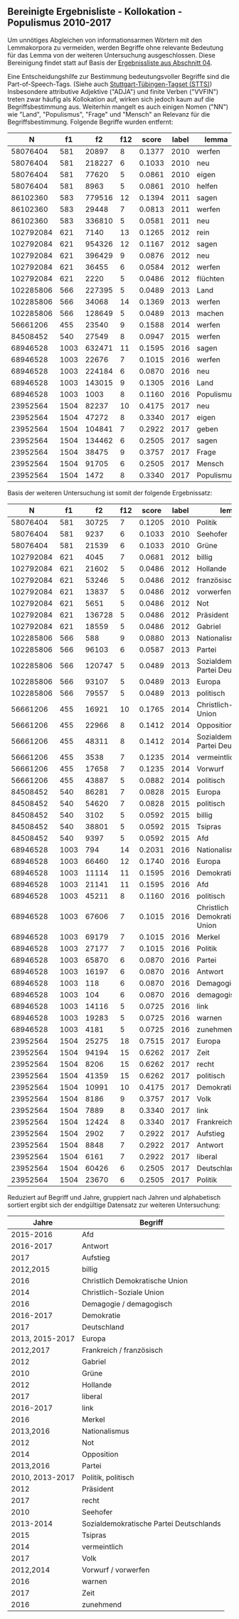 ## Bereinigte Ergebnisliste - Kollokation - Populismus 2010-2017

Um unnötiges Abgleichen von informationsarmen Wörtern mit den Lemmakorpora zu vermeiden, werden Begriffe ohne relevante Bedeutung für das Lemma von der weiteren Untersuchung ausgeschlossen. Diese Bereinigung findet statt auf Basis der [Ergebnissliste aus Abschnitt 04](/04_Referenzkollokationen/populismus_2010-2017_kollokation.tsv).

Eine Entscheidungshilfe zur Bestimmung bedeutungsvoller Begriffe sind die Part-of-Speech-Tags. (Siehe auch [Stuttgart-Tübingen-Tagset (STTS)](https://www.ims.uni-stuttgart.de/forschung/ressourcen/lexika/TagSets/stts-table.html)) Insbesondere attributive Adjektive ("ADJA") und finite Verben ("VVFIN") treten zwar häufig als Kollokation auf, wirken sich jedoch kaum auf die Begriffsbestimmung aus. Weiterhin mangelt es auch einigen Nomen ("NN") wie "Land", "Populismus", "Frage" und "Mensch" an Relevanz für die Begriffsbestimmung. Folgende Begriffe wurden entfernt:

| N         | f1   | f2     | f12  | score  | label | lemma      | pos   |
| --------- | ---- | ------ | ---- | ------ | ----- | ---------- | ----- |
| 58076404  | 581  | 20897  | 8    | 0.1377 | 2010  | werfen     | VVFIN |
| 58076404  | 581  | 218227 | 6    | 0.1033 | 2010  | neu        | ADJA  |
| 58076404  | 581  | 77620  | 5    | 0.0861 | 2010  | eigen      | ADJA  |
| 58076404  | 581  | 8963   | 5    | 0.0861 | 2010  | helfen     | VVFIN |
| 86102360  | 583  | 779516 | 12   | 0.1394 | 2011  | sagen      | VVFIN |
| 86102360  | 583  | 29448  | 7    | 0.0813 | 2011  | werfen     | VVFIN |
| 86102360  | 583  | 336810 | 5    | 0.0581 | 2011  | neu        | ADJA  |
| 102792084 | 621  | 7140   | 13   | 0.1265 | 2012  | rein       | ADJA  |
| 102792084 | 621  | 954326 | 12   | 0.1167 | 2012  | sagen      | VVFIN |
| 102792084 | 621  | 396429 | 9    | 0.0876 | 2012  | neu        | ADJA  |
| 102792084 | 621  | 36455  | 6    | 0.0584 | 2012  | werfen     | VVFIN |
| 102792084 | 621  | 2220   | 5    | 0.0486 | 2012  | flüchten   | VVFIN |
| 102285806 | 566  | 227395 | 5    | 0.0489 | 2013  | Land       | NN    |
| 102285806 | 566  | 34068  | 14   | 0.1369 | 2013  | werfen     | VVFIN |
| 102285806 | 566  | 128649 | 5    | 0.0489 | 2013  | machen     | VVFIN |
| 56661206  | 455  | 23540  | 9    | 0.1588 | 2014  | werfen     | VVFIN |
| 84508452  | 540  | 27549  | 8    | 0.0947 | 2015  | werfen     | VVFIN |
| 68946528  | 1003 | 632471 | 11   | 0.1595 | 2016  | sagen      | VVFIN |
| 68946528  | 1003 | 22676  | 7    | 0.1015 | 2016  | werfen     | VVFIN |
| 68946528  | 1003 | 224184 | 6    | 0.0870 | 2016  | neu        | ADJA  |
| 68946528  | 1003 | 143015 | 9    | 0.1305 | 2016  | Land       | NN    |
| 68946528  | 1003 | 1003   | 8    | 0.1160 | 2016  | Populismus | NN    |
| 23952564  | 1504 | 82237  | 10   | 0.4175 | 2017  | neu        | ADJA  |
| 23952564  | 1504 | 47272  | 8    | 0.3340 | 2017  | eigen      | ADJA  |
| 23952564  | 1504 | 104841 | 7    | 0.2922 | 2017  | geben      | VVFIN |
| 23952564  | 1504 | 134462 | 6    | 0.2505 | 2017  | sagen      | VVFIN |
| 23952564  | 1504 | 38475  | 9    | 0.3757 | 2017  | Frage      | NN    |
| 23952564  | 1504 | 91705  | 6    | 0.2505 | 2017  | Mensch     | NN    |
| 23952564  | 1504 | 1472   | 8    | 0.3340 | 2017  | Populismus | NN    |

Basis der weiteren Untersuchung ist somit der folgende Ergebnissatz:

| N         | f1   | f2     | f12  | score  | label | lemma                                   | pos   |
| --------- | ---- | ------ | ---- | ------ | ----- | --------------------------------------- | ----- |
| 58076404  | 581  | 30725  | 7    | 0.1205 | 2010  | Politik                                 | NN    |
| 58076404  | 581  | 9237   | 6    | 0.1033 | 2010  | Seehofer                                | NE    |
| 58076404  | 581  | 21539  | 6    | 0.1033 | 2010  | Grüne                                   | NN    |
| 102792084 | 621  | 4045   | 7    | 0.0681 | 2012  | billig                                  | ADJA  |
| 102792084 | 621  | 21602  | 5    | 0.0486 | 2012  | Hollande                                | NE    |
| 102792084 | 621  | 53246  | 5    | 0.0486 | 2012  | französisch                             | ADJA  |
| 102792084 | 621  | 13837  | 5    | 0.0486 | 2012  | vorwerfen                               | VVPP  |
| 102792084 | 621  | 5651   | 5    | 0.0486 | 2012  | Not                                     | NN    |
| 102792084 | 621  | 136728 | 5    | 0.0486 | 2012  | Präsident                               | NN    |
| 102792084 | 621  | 18559  | 5    | 0.0486 | 2012  | Gabriel                                 | NE    |
| 102285806 | 566  | 588    | 9    | 0.0880 | 2013  | Nationalismus                           | NN    |
| 102285806 | 566  | 96103  | 6    | 0.0587 | 2013  | Partei                                  | NN    |
| 102285806 | 566  | 120747 | 5    | 0.0489 | 2013  | Sozialdemokratische Partei Deutschlands | NE    |
| 102285806 | 566  | 93107  | 5    | 0.0489 | 2013  | Europa                                  | NE    |
| 102285806 | 566  | 79557  | 5    | 0.0489 | 2013  | politisch                               | ADJA  |
| 56661206  | 455  | 16921  | 10   | 0.1765 | 2014  | Christlich-Soziale Union                | NE    |
| 56661206  | 455  | 22966  | 8    | 0.1412 | 2014  | Opposition                              | NN    |
| 56661206  | 455  | 48311  | 8    | 0.1412 | 2014  | Sozialdemokratische Partei Deutschlands | NE    |
| 56661206  | 455  | 3538   | 7    | 0.1235 | 2014  | vermeintlich                            | ADJA  |
| 56661206  | 455  | 17658  | 7    | 0.1235 | 2014  | Vorwurf                                 | NN    |
| 56661206  | 455  | 43887  | 5    | 0.0882 | 2014  | politisch                               | ADJA  |
| 84508452  | 540  | 86281  | 7    | 0.0828 | 2015  | Europa                                  | NE    |
| 84508452  | 540  | 54620  | 7    | 0.0828 | 2015  | politisch                               | ADJA  |
| 84508452  | 540  | 3102   | 5    | 0.0592 | 2015  | billig                                  | ADJA  |
| 84508452  | 540  | 38801  | 5    | 0.0592 | 2015  | Tsipras                                 | NE    |
| 84508452  | 540  | 9397   | 5    | 0.0592 | 2015  | Afd                                     | NN    |
| 68946528  | 1003 | 794    | 14   | 0.2031 | 2016  | Nationalismus                           | NN    |
| 68946528  | 1003 | 66460  | 12   | 0.1740 | 2016  | Europa                                  | NE    |
| 68946528  | 1003 | 11114  | 11   | 0.1595 | 2016  | Demokratie                              | NN    |
| 68946528  | 1003 | 21141  | 11   | 0.1595 | 2016  | Afd                                     | NN    |
| 68946528  | 1003 | 45211  | 8    | 0.1160 | 2016  | politisch                               | ADJA  |
| 68946528  | 1003 | 67606  | 7    | 0.1015 | 2016  | Christlich Demokratische Union          | NE    |
| 68946528  | 1003 | 69179  | 7    | 0.1015 | 2016  | Merkel                                  | NE    |
| 68946528  | 1003 | 27177  | 7    | 0.1015 | 2016  | Politik                                 | NN    |
| 68946528  | 1003 | 65870  | 6    | 0.0870 | 2016  | Partei                                  | NN    |
| 68946528  | 1003 | 16197  | 6    | 0.0870 | 2016  | Antwort                                 | NN    |
| 68946528  | 1003 | 118    | 6    | 0.0870 | 2016  | Demagogie                               | NN    |
| 68946528  | 1003 | 104    | 6    | 0.0870 | 2016  | demagogisch                             | ADJA  |
| 68946528  | 1003 | 14116  | 5    | 0.0725 | 2016  | link                                    | ADJA  |
| 68946528  | 1003 | 19283  | 5    | 0.0725 | 2016  | warnen                                  | VVFIN |
| 68946528  | 1003 | 4181   | 5    | 0.0725 | 2016  | zunehmend                               | ADJA  |
| 23952564  | 1504 | 25275  | 18   | 0.7515 | 2017  | Europa                                  | NE    |
| 23952564  | 1504 | 94194  | 15   | 0.6262 | 2017  | Zeit                                    | NN    |
| 23952564  | 1504 | 8206   | 15   | 0.6262 | 2017  | recht                                   | ADJA  |
| 23952564  | 1504 | 41359  | 15   | 0.6262 | 2017  | politisch                               | ADJA  |
| 23952564  | 1504 | 10991  | 10   | 0.4175 | 2017  | Demokratie                              | NN    |
| 23952564  | 1504 | 8186   | 9    | 0.3757 | 2017  | Volk                                    | NN    |
| 23952564  | 1504 | 7889   | 8    | 0.3340 | 2017  | link                                    | ADJA  |
| 23952564  | 1504 | 12424  | 8    | 0.3340 | 2017  | Frankreich                              | NE    |
| 23952564  | 1504 | 2902   | 7    | 0.2922 | 2017  | Aufstieg                                | NN    |
| 23952564  | 1504 | 8848   | 7    | 0.2922 | 2017  | Antwort                                 | NN    |
| 23952564  | 1504 | 6161   | 7    | 0.2922 | 2017  | liberal                                 | ADJA  |
| 23952564  | 1504 | 60426  | 6    | 0.2505 | 2017  | Deutschland                             | NE    |
| 23952564  | 1504 | 23670  | 6    | 0.2505 | 2017  | Politik                                 | NN    |

Reduziert auf Begriff und Jahre, gruppiert nach Jahren und alphabetisch sortiert ergibt sich der endgültige Datensatz zur weiteren Untersuchung:

| **Jahre**       | **Begriff**                             |
| --------------- | --------------------------------------- |
| 2015-2016       | Afd                                     |
| 2016-2017       | Antwort                                 |
| 2017            | Aufstieg                                |
| 2012,2015       | billig                                  |
| 2016            | Christlich Demokratische Union          |
| 2014            | Christlich-Soziale Union                |
| 2016            | Demagogie / demagogisch                 |
| 2016-2017       | Demokratie                              |
| 2017            | Deutschland                             |
| 2013, 2015-2017 | Europa                                  |
| 2012,2017       | Frankreich / französisch                |
| 2012            | Gabriel                                 |
| 2010            | Grüne                                   |
| 2012            | Hollande                                |
| 2017            | liberal                                 |
| 2016-2017       | link                                    |
| 2016            | Merkel                                  |
| 2013,2016       | Nationalismus                           |
| 2012            | Not                                     |
| 2014            | Opposition                              |
| 2013,2016       | Partei                                  |
| 2010, 2013-2017 | Politik, politisch                      |
| 2012            | Präsident                               |
| 2017            | recht                                   |
| 2010            | Seehofer                                |
| 2013-2014       | Sozialdemokratische Partei Deutschlands |
| 2015            | Tsipras                                 |
| 2014            | vermeintlich                            |
| 2017            | Volk                                    |
| 2012,2014       | Vorwurf / vorwerfen                     |
| 2016            | warnen                                  |
| 2017            | Zeit                                    |
| 2016            | zunehmend                               |